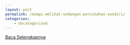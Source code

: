 ```yaml
---
layout: post
permalink: /mimpi-melihat-undangan-pernikahan-sendiri/
categories:
    - Uncategorized
---
```


[Baca Selengkapnya](/01)
